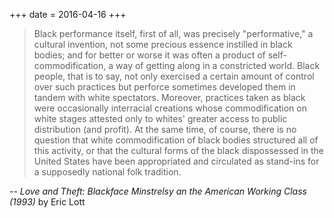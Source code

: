 +++
date = 2016-04-16
+++

> Black performance itself, first of all, was precisely "performative," a cultural invention, not some precious essence instilled in black bodies; and for better or worse it was often a product of self-commodification, a way of getting along in a constricted world. Black people, that is to say, not only exercised a certain amount of control over such practices but perforce sometimes developed them in tandem with white spectators. Moreover, practices taken as black were occasionally interracial creations whose commodification on white stages attested only to whites' greater access to public distribution (and profit). At the same time, of course, there is no question that white commodification of black bodies structured all of this activity, or that the cultural forms of the black dispossessed in the United States have been appropriated and circulated as stand-ins for a supposedly national folk tradition.

-- *Love and Theft: Blackface Minstrelsy an the American Working Class (1993)* by Eric Lott
